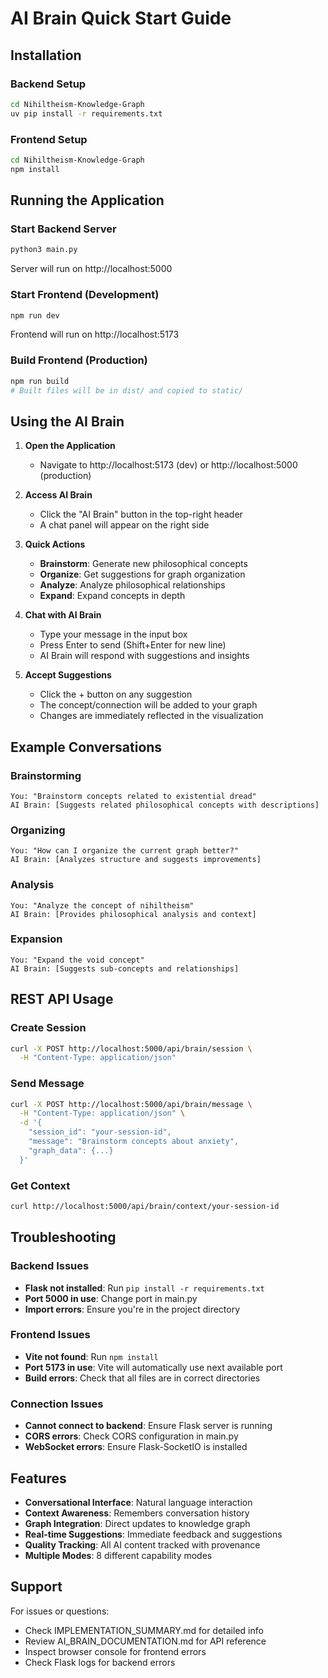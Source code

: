 # AI Brain Quick Start Guide

## Installation

### Backend Setup
```bash
cd Nihiltheism-Knowledge-Graph
uv pip install -r requirements.txt
```

### Frontend Setup
```bash
cd Nihiltheism-Knowledge-Graph
npm install
```

## Running the Application

### Start Backend Server
```bash
python3 main.py
```
Server will run on http://localhost:5000

### Start Frontend (Development)
```bash
npm run dev
```
Frontend will run on http://localhost:5173

### Build Frontend (Production)
```bash
npm run build
# Built files will be in dist/ and copied to static/
```

## Using the AI Brain

1. **Open the Application**
   - Navigate to http://localhost:5173 (dev) or http://localhost:5000 (production)

2. **Access AI Brain**
   - Click the "AI Brain" button in the top-right header
   - A chat panel will appear on the right side

3. **Quick Actions**
   - **Brainstorm**: Generate new philosophical concepts
   - **Organize**: Get suggestions for graph organization
   - **Analyze**: Analyze philosophical relationships
   - **Expand**: Expand concepts in depth

4. **Chat with AI Brain**
   - Type your message in the input box
   - Press Enter to send (Shift+Enter for new line)
   - AI Brain will respond with suggestions and insights

5. **Accept Suggestions**
   - Click the + button on any suggestion
   - The concept/connection will be added to your graph
   - Changes are immediately reflected in the visualization

## Example Conversations

### Brainstorming
```
You: "Brainstorm concepts related to existential dread"
AI Brain: [Suggests related philosophical concepts with descriptions]
```

### Organizing
```
You: "How can I organize the current graph better?"
AI Brain: [Analyzes structure and suggests improvements]
```

### Analysis
```
You: "Analyze the concept of nihiltheism"
AI Brain: [Provides philosophical analysis and context]
```

### Expansion
```
You: "Expand the void concept"
AI Brain: [Suggests sub-concepts and relationships]
```

## REST API Usage

### Create Session
```bash
curl -X POST http://localhost:5000/api/brain/session \
  -H "Content-Type: application/json"
```

### Send Message
```bash
curl -X POST http://localhost:5000/api/brain/message \
  -H "Content-Type: application/json" \
  -d '{
    "session_id": "your-session-id",
    "message": "Brainstorm concepts about anxiety",
    "graph_data": {...}
  }'
```

### Get Context
```bash
curl http://localhost:5000/api/brain/context/your-session-id
```

## Troubleshooting

### Backend Issues
- **Flask not installed**: Run `pip install -r requirements.txt`
- **Port 5000 in use**: Change port in main.py
- **Import errors**: Ensure you're in the project directory

### Frontend Issues
- **Vite not found**: Run `npm install`
- **Port 5173 in use**: Vite will automatically use next available port
- **Build errors**: Check that all files are in correct directories

### Connection Issues
- **Cannot connect to backend**: Ensure Flask server is running
- **CORS errors**: Check CORS configuration in main.py
- **WebSocket errors**: Ensure Flask-SocketIO is installed

## Features

- **Conversational Interface**: Natural language interaction
- **Context Awareness**: Remembers conversation history
- **Graph Integration**: Direct updates to knowledge graph
- **Real-time Suggestions**: Immediate feedback and suggestions
- **Quality Tracking**: All AI content tracked with provenance
- **Multiple Modes**: 8 different capability modes

## Support

For issues or questions:
- Check IMPLEMENTATION_SUMMARY.md for detailed info
- Review AI_BRAIN_DOCUMENTATION.md for API reference
- Inspect browser console for frontend errors
- Check Flask logs for backend errors

